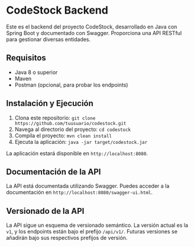 # CodeStock Backend

Este es el backend del proyecto CodeStock, desarrollado en Java con Spring Boot y documentado con Swagger. Proporciona una API RESTful para gestionar diversas entidades.

## Requisitos

- Java 8 o superior
- Maven
- Postman (opcional, para probar los endpoints)

## Instalación y Ejecución

1. Clona este repositorio: `git clone https://github.com/tuusuario/codestock.git`
2. Navega al directorio del proyecto: `cd codestock`
3. Compila el proyecto: `mvn clean install`
4. Ejecuta la aplicación: `java -jar target/codestock.jar`

La aplicación estará disponible en `http://localhost:8080`.

## Documentación de la API

La API está documentada utilizando Swagger. Puedes acceder a la documentación en `http://localhost:8080/swagger-ui.html`.

## Versionado de la API

La API sigue un esquema de versionado semántico. La versión actual es la `v1`, y los endpoints están bajo el prefijo `/api/v1/`. Futuras versiones se añadirán bajo sus respectivos prefijos de versión.
